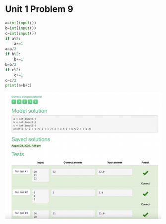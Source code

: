 # Unit 1 Problem 9
```.py
a=int(input())
b=int(input())
c=int(input())
if a%2:
    a+=1
a=a/2
if b%2:
    b+=1
b=b/2
if c%2:
    c+=1
c=c/2
print(a+b+c)
```
![Tests passed](https://github.com/AleksandarDzudzevic/Unit-1/blob/main/Unit1Problem9.png)
